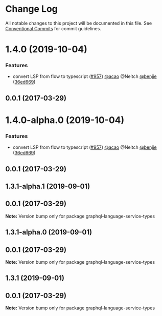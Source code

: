 # Change Log

All notable changes to this project will be documented in this file.
See [Conventional Commits](https://conventionalcommits.org) for commit guidelines.

# 1.4.0 (2019-10-04)


### Features

* convert LSP from flow to typescript ([#957](https://github.com/graphql/graphiql/issues/957)) [@acao](https://github.com/acao) @Neitch [@benjie](https://github.com/benjie) ([36ed669](https://github.com/graphql/graphiql/commit/36ed669))



## 0.0.1 (2017-03-29)





# 1.4.0-alpha.0 (2019-10-04)


### Features

* convert LSP from flow to typescript ([#957](https://github.com/graphql/graphiql/issues/957)) [@acao](https://github.com/acao) @Neitch [@benjie](https://github.com/benjie) ([36ed669](https://github.com/graphql/graphiql/commit/36ed669))



## 0.0.1 (2017-03-29)





## 1.3.1-alpha.1 (2019-09-01)



## 0.0.1 (2017-03-29)

**Note:** Version bump only for package graphql-language-service-types





## 1.3.1-alpha.0 (2019-09-01)



## 0.0.1 (2017-03-29)

**Note:** Version bump only for package graphql-language-service-types





## 1.3.1 (2019-09-01)



## 0.0.1 (2017-03-29)

**Note:** Version bump only for package graphql-language-service-types
